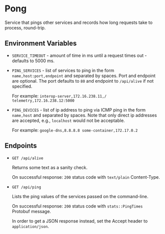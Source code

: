 # Pong

Service that pings other services and records how long requests take to
process, round-trip.

## Environment Variables

- `SERVICE_TIMEOUT` - amount of time in ms until a request times out - defaults
  to 5000 ms.
- `PING_SERVICES` - list of services to ping in the form
  `name,host:port,endpoint` and separated by spaces. Port and endpoint are
  optional. The port defaults to `80` and endpoint to `/api/alive` if not
  specified.

  For example:
  `interop-server,172.16.238.11,/ telemetry,172.16.238.12:5000`
- `PING_DEVICES` - list of ip address to ping via ICMP ping in the form
  `name,host` and separated by spaces. Note that only direct ip addresses are
  accepted, e.g., `localhost` would not be acceptable.

  For example: `google-dns,8.8.8.8 some-container,172.17.0.2`

## Endpoints

- `GET /api/alive`

  Returns some text as a sanity check.

  On successful response: `200` status code with `text/plain` Content-Type.

- `GET /api/ping`

  Lists the ping values of the services passed on the command-line.

  On successful response: `200` status code with `stats::PingTimes` Protobuf
  message.

  In order to get a JSON response instead, set the Accept header to
  `application/json`.
